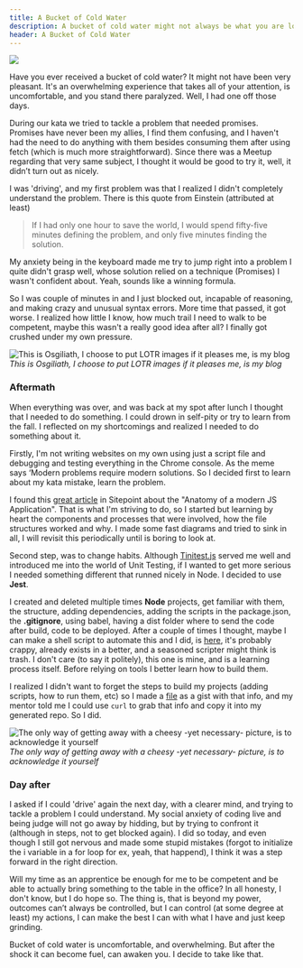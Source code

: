 ```yaml
---
title: A Bucket of Cold Water
description: A bucket of cold water might not always be what you are looking for, but sometimes it can become a tool.
header: A Bucket of Cold Water
---
```

![](http://www.mdpparish.com/wp-content/uploads/2014/08/bucket-1.jpg)


Have you ever received a bucket of cold water? It might not have been very pleasant. It's an overwhelming experience that takes all of your attention, is uncomfortable, and you stand there paralyzed. Well, I had one off those days.


During our kata we tried to tackle a problem that needed promises. Promises have never been my allies, I find them confusing, and I haven't had the need to do anything with them besides consuming them after using fetch (which is much more straightforward). Since there was a Meetup regarding that very same subject, I thought it would be good to try it, well, it didn’t turn out as nicely.


I was 'driving', and my first problem was that I realized I didn't completely understand the problem. There is this quote from Einstein (attributed at least)


>If I had only one hour to save the world, I would spend fifty-five minutes defining the problem, and only five minutes finding the solution.


My anxiety being in the keyboard made me try to jump right into a problem I quite didn't grasp well, whose solution relied on a technique (Promises) I wasn't confident about. Yeah, sounds like a winning formula.


So I was couple of minutes in and I just blocked out, incapable of reasoning, and making crazy and unusual syntax errors. More time that passed, it got worse. I realized how little I know, how much trail I need to walk to be competent, maybe this wasn't a really good idea after all? I finally got crushed under my own pressure. 


![This is Osgiliath, I choose to put LOTR images if it pleases me, is my blog](https://i0.wp.com/www.tor.com/wp-content/uploads/2016/06/Archt_style_Men-1-740x380.png?resize=740%2C380&type=vertical&quality=100)
*This is Osgiliath, I choose to put LOTR images if it pleases me, is my blog*

### Aftermath


When everything was over, and was back at my spot after lunch I thought that I needed to do something. I could drown in self-pity or try to learn from the fall. I reflected on my shortcomings  and realized I needed to do something about it.


Firstly, I'm not writing websites on my own using just a script file and debugging and testing everything in the Chrome console. As the meme says ‘Modern problems require modern solutions. So I decided first to learn about my kata mistake, learn the problem.


I found this [great article](https://www.sitepoint.com/anatomy-of-a-modern-javascript-application/) in Sitepoint about the "Anatomy of a modern JS Application". That is what I'm striving to do, so I started but learning by heart the components and processes that were involved, how the file structures worked and why. I made some fast diagrams and tried to sink in all, I will revisit this periodically until is boring to look at.


Second step, was to change habits. Although [Tinitest.js](https://github.com/joewalnes/jstinytest) served me well and introduced me into the world of Unit Testing, if I wanted to get more serious I needed something different that runned nicely in Node. I decided to use **Jest**.


I created and deleted multiple times **Node** projects, get familiar with them, the structure, adding dependencies, adding the scripts in the package.json, the **.gitignore**, using babel, having a dist folder where to send the code after build, code to be deployed. After a couple of times I thought, maybe I can make a shell script to automate this and I did, is [here](https://gist.github.com/Ceheiss/fa8c6f01cde6b223513134e5636ef4d7), it's probably crappy, already exists in a better, and a seasoned scripter might think is trash.  I don't care (to say it politely), this one is mine, and is a learning process itself. Before relying on tools I better learn how to build them. 


I realized I didn't want to forget the steps to build my projects (adding scripts, how to run them, etc) so I made a [file](https://gist.github.com/Ceheiss/37cc7d21e87202722beb5cdc4840968d) as a gist with that info, and my mentor told me I could use `curl` to grab that info and copy it into my generated repo. So I did.


![The only way of getting away with a cheesy -yet necessary- picture, is to acknowledge it yourself](https://karenberg.com/wp-content/uploads/2019/02/19-2-17-kb-kitisa-sm.jpg)
*The only way of getting away with a cheesy -yet necessary- picture, is to acknowledge it yourself*

### Day after
I asked if I  could 'drive' again the next day, with a clearer mind, and trying to tackle a problem I could understand. My social anxiety of coding live and being judge will not go away by hidding, but by trying to confront it (although in steps, not to get blocked again). I did so today, and even though I still got nervous and made some stupid mistakes (forgot to initialize the i variable in a for loop for ex, yeah, that happend), I think it was a step forward in the right direction.


Will my time as an apprentice be enough for me to be competent and be able to actually bring something to the table in the office? In all honesty, I don't know, but I do hope so. The thing is, that is beyond my power, outcomes can’t always be controlled, but I can control (at some degree at least) my actions, I can make the best I can with what I have and just keep grinding.


Bucket of cold water is uncomfortable, and overwhelming. But after the shock it can become fuel, can awaken you. I decide to take like that.
